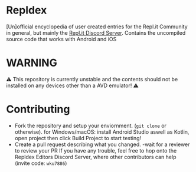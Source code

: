 # Repldex
\[Un\]official encyclopedia of user created entries 
for the Repl.it Community in general, but mainly 
the [Repl.it Discord 
Server](https://repl.it/discord). Contains the uncompiled source code that works with Android and iOS

# WARNING
⚠️ This repository is currently unstable and the contents should not be installed on any devices other than a AVD emulator! ⚠️

# Contributing
- Fork the repository and setup your enviornment. 
(`git clone` or otherwise).
for Windows/macOS: install Android Studio aswell as 
Kotlin, open project then click Build Project to 
start testing! 
- Create a pull request describing 
what you changed. -wait for a reviewer to review 
your PR If you have any trouble, feel free to hop 
onto the Repldex Editors Discord Server, where 
other contributors can help (invite code: 
`wku7886`)
